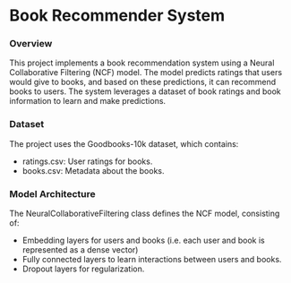 # Book Recommender System
### Overview
This project implements a book recommendation system using a Neural Collaborative Filtering (NCF) model. The model predicts ratings that users would give to books, and based on these predictions, it can recommend books to users. The system leverages a dataset of book ratings and book information to learn and make predictions.

### Dataset
The project uses the Goodbooks-10k dataset, which contains:
* ratings.csv: User ratings for books.
* books.csv: Metadata about the books.

### Model Architecture
The NeuralCollaborativeFiltering class defines the NCF model, consisting of:
* Embedding layers for users and books (i.e. each user and book is represented as a dense vector)
* Fully connected layers to learn interactions between users and books.
* Dropout layers for regularization.
